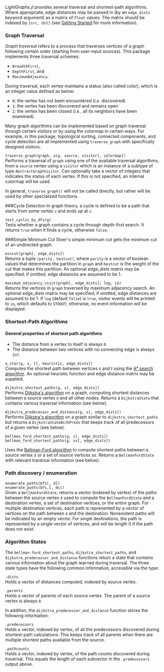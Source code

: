 *LightGraphs.jl* provides several traversal and shortest-path algorithms. Where appropriate, edge distances may be passed in (by an `edge_dists` keyword argument) as a matrix of `Float` values. The matrix should be indexed by `[src, dst]` (see [Getting Started](gettingstarted.html) for more information).

### Graph Traversal
*Graph traversal* refers to a process that traverses vertices of a graph following certain order (starting from user-input sources). This package implements three traversal schemes:
* `BreadthFirst`,
* `DepthFirst`, and
* `MaximumAdjacency`.

During traversal, each vertex maintains a status (also called *color*), which is an integer value defined as below:

* `0`: the vertex has not been encountered (*i.e.* discovered)
* `1`: the vertex has been discovered and remains open
* `2`: the vertex has been closed (*i.e.*, all its neighbors have been examined).

Many graph algorithms can be implemented based on graph traversal through certain *visitors* or by using the colormap in certain ways. For example, in this package, topological sorting, connected components, and cycle detection are all implemented using ``traverse_graph`` with specifically designed visitors.

`traverse_graph(graph, alg, source, visitor[, colormap])`  
Performs a traversal of `graph` using one of the available traversal algorithms, from a `source` vertex using a `visitor` which is an instance of a subtype of type `AbstractGraphVisitor`. Can optionally take a vector of integers that indicates the status of each vertex. If this is not specified, an internal colormap will be used.

In general, `traverse_graph()` will not be called directly, but rather will be used by other specialized functions.

###Cycle Detection
In graph theory, a cycle is defined to be a path that starts from some vertex ``v`` and ends up at ``v``.

`test_cyclic_by_dfs(g)`  
Tests whether a graph contains a cycle through depth-first search. It returns ``true`` when it finds a cycle, otherwise ``false``.

###Simple Minimum Cut
Stoer's simple minimum cut gets the minimum cut of an undirected graph.

`mincut(graph[, edge_dists])`  
Returns a tuple  ``(parity, bestcut)``, where ``parity`` is a vector of boolean values that determines the partition in `graph` and ``bestcut`` is the weight of the cut that makes this partition. An optional edge_dists matrix may be specified; if omitted, edge distances are assumed to be 1.

`maximum_adjacency_visit(graph[, edge_dists]; log, io)`  
Returns the vertices in `graph` traversed by maximum adjacency search. An optional edge_dists matrix may be specified; if omitted, edge distances are assumed to be 1. If `log` (default `false`) is `true`, visitor events will be printed to `io`, which defaults to `STDOUT`; otherwise, no event information will be displayed.


### Shortest-Path Algorithms
#### General properties of shortest path algorithms
*   The distance from a vertex to itself is always `0`.
*   The distance between two vertices with no connecting edge is always `Inf`.


`a_star(g, s, t[, heuristic, edge_dists])`  
Computes the shortest path between vertices *s* and *t* using the [A* search algorithm](http://en.wikipedia.org/wiki/A*_search_algorithm). An optional heuristic function and edge distance matrix may be supplied.

`dijkstra_shortest_paths(g, s[, edge_dists])`  
Performs [Dijkstra's algorithm](http://en.wikipedia.org/wiki/Dijkstra%27s_algorithm) on a graph, computing shortest distances between a source vertex *s* and all other nodes. Returns a `DijkstraState` that contains various traversal information (see below).

`dijkstra_predecessor_and_distance(g, s[, edge_dists])`  
Performs [Dijkstra's algorithm](http://en.wikipedia.org/wiki/Dijkstra%27s_algorithm) on a graph similar to `dijkstra_shortest_paths` but returns a `DijkstraStateWithPreds` that keeps track of all predecessors of a given vertex (see below).

`bellman_ford_shortest_paths(g, s[, edge_dists])`  
`bellman_ford_shortest_paths(g, ss[, edge_dists])`  

Uses the [Bellman-Ford algorithm](http://en.wikipedia.org/wiki/Bellman–Ford_algorithm) to compute shortest paths between a source vertex *s* or a set of source vertices *ss*. Returns a `BellmanFordState` with relevant traversal information (see below).

### Path discovery / enumeration
`enumerate_paths(bfs[, d])`  
`enumerate_paths(bfs,[, ds])`  
Given a `BellmanFordState`, returns a vector (indexed by vertex) of the paths between the source vertex *s* used to compute the `BellmanFordState` and a destination vertex, a set of destination vertices, or the entire graph. For multiple destination vertices, each path is represented by a vector of vertices on the path between *s* and the destination. Nonexistent paths will be indicated by an empty vector. For single destinations, the path is represented by a single vector of vertices, and will be length 0 if the path does not exist.

### Algorithm States
The `bellman-ford_shortest_paths`, `dijkstra_shortest_paths`, and `dijkstra_predecessor_and_distance` functions return a state that contains various information about the graph learned during traversal. The three state types have the following common information, accessible via the type:

`.dists`  
Holds a vector of distances computed, indexed by source vertex.

`.parents`  
Holds a vector of parents of each source vertex. The parent of a source vertex is always `0`.

In addition, the `dijkstra_predecessor_and_distance` function stores the following information:

`.predecessors`  
Holds a vector, indexed by vertex, of all the predecessors discovered during shortest-path calculations. This keeps track of all parents when there are multiple shortest paths available from the source.

`.pathcounts`  
Holds a vector, indexed by vertex, of the path counts discovered during traversal. This equals the length of each subvector in the `.predecessors` output above.
